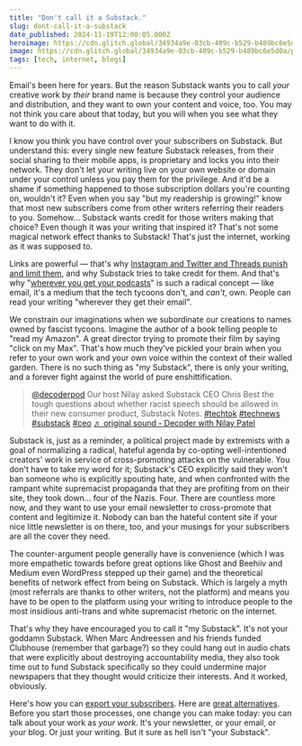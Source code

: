 ```yaml
---
title: "Don't call it a Substack."
slug: dont-call-it-a-substack
date_published: 2024-11-19T12:00:05.000Z
heroimage: https://cdn.glitch.global/34934a9e-03cb-409c-b529-b489bc6e5d0a/parchment.jpg?v=1732054196424
image: https://cdn.glitch.global/34934a9e-03cb-409c-b529-b489bc6e5d0a/parchment.jpg?v=1732054196424
tags: [tech, internet, blogs]
---
```


Email's been here for years. But the reason Substack wants you to call _your_ creative work by _their_ brand name is because they control your audience and distribution, and they want to own your content and voice, too. You may not think you care about that today, but you will when you see what they want to do with it.

I know you think you have control over your subscribers on Substack. But understand this: every single new feature Substack releases, from their social sharing to their mobile apps, is proprietary and locks you into their network. They don't let your writing live on your own website or domain under your control unless you pay them for the privilege. And it'd be a shame if something happened to those subscription dollars you're counting on, wouldn't it? Even when you say "but my readership is growing!" know that most new subscribers come from other writers referring their readers to you. Somehow... Substack wants credit for those writers making that choice? Even though it was your writing that inspired it? That's not some magical network effect thanks to Substack! That's just the internet, working as it was supposed to.

Links are powerful — that's why <a href="https://www.anildash.com/2019/12/10/link-in-bio-is-how-they-tried-to-kill-the-web/">Instagram and Twitter and Threads punish and limit them</a>, and why Substack tries to take credit for them. And that's why "<a href="https://www.anildash.com//2024/02/06/wherever-you-get-podcasts/">wherever you get your podcasts</a>" is such a radical concept — like email, it's a medium that the tech tycoons don't, and _can't_, own. People can read your writing "wherever they get their email".

We constrain our imaginations when we subordinate our creations to names owned by fascist tycoons. Imagine the author of a book telling people to "read my Amazon". A great director trying to promote their film by saying "click on my Max". That's how much they've pickled your brain when you refer to your own work and your own voice within the context of their walled garden. There is no such thing as "my Substack", there is only your writing, and a forever fight against the world of pure enshittification.

<blockquote class="tiktok-embed" cite="https://www.tiktok.com/@decoderpod/video/7221602731998498094" data-video-id="7221602731998498094" style="max-width: 605px;min-width: 325px;" > <section> <a target="_blank" title="@decoderpod" href="https://www.tiktok.com/@decoderpod?refer=embed">@decoderpod</a> Our host Nilay asked Substack CEO Chris Best the tough questions about whether racist speech should be allowed in their new consumer product, Substack Notes. <a title="techtok" target="_blank" href="https://www.tiktok.com/tag/techtok?refer=embed">#techtok</a> <a title="technews" target="_blank" href="https://www.tiktok.com/tag/technews?refer=embed">#technews</a> <a title="substack" target="_blank" href="https://www.tiktok.com/tag/substack?refer=embed">#substack</a> <a title="ceo" target="_blank" href="https://www.tiktok.com/tag/ceo?refer=embed">#ceo</a> <a target="_blank" title="♬ original sound - Decoder with Nilay Patel" href="https://www.tiktok.com/music/original-sound-7221602698636905258?refer=embed">♬ original sound - Decoder with Nilay Patel</a> </section> </blockquote> <script async src="https://www.tiktok.com/embed.js"></script>

Substack is, just as a reminder, a political project made by extremists with a goal of normalizing a radical, hateful agenda by <a href="https://www.platformer.news/why-substack-is-at-a-crossroads/"></a>co-opting well-intentioned creators' work in service of cross-promoting attacks on the vulnerable</a>. You don't have to take my word for it; Substack's CEO explicitly said they won't ban someone who is explicitly spouting hate, and when confronted with the rampant white supremacist propaganda that they are profiting from on their site, they took down... four of the Nazis. Four. There are countless more now, and they want to use your email newsletter to cross-promote that content and legitimize it. Nobody can ban the hateful content site if your nice little newsletter is on there, too, and your musings for your subscribers are all the cover they need.

The counter-argument people generally have is convenience (which I was more empathetic towards before great options like Ghost and Beehiiv and Medium even WordPress stepped up their game) and the theoretical benefits of network effect from being on Substack. Which is largely a myth (most referrals are thanks to other writers, not the platform) and means you have to be open to the platform using your writing to introduce people to the most insidious anti-trans and white supremacist rhetoric on the internet.

That's why they have encouraged you to call it "my Substack". It's not your goddamn Substack. When Marc Andreessen and his friends funded Clubhouse (remember that garbage?) so they could hang out in audio chats that were explicitly about destroying accountability media, they also took time out to fund Substack specifically so they could undermine major newspapers that they thought would criticize their interests. And it worked, obviously.

Here's how you can <a href="https://support.substack.com/hc/en-us/articles/6314498343700-How-do-I-export-my-email-list-on-Substack">export your subscribers</a>. Here are <a href="https://www.wired.com/story/best-substack-alternatives/">great alternatives</a>. Before you start those processes, one change you can make today: you can talk about your work as _your work_. It's your newsletter, or your email, or your blog. Or just your writing. But it sure as hell isn't "your Substack".
